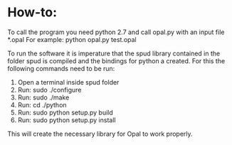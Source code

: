 # How-to:

To call the program you need python 2.7 and call opal.py with an input file *.opal 
For example: python opal.py test.opal

To run the software it is imperature that the spud library contained in the folder spud is compiled and the bindings for python a created. For this the following commands need to be run:
1) Open a terminal inside spud folder
2) Run: sudo ./configure
3) Run: sudo ./make 
4) Run: cd ./python
5) Run: sudo python setup.py build 
6) Run: sudo python setup.py install

This will create the necessary library for Opal to work properly.






